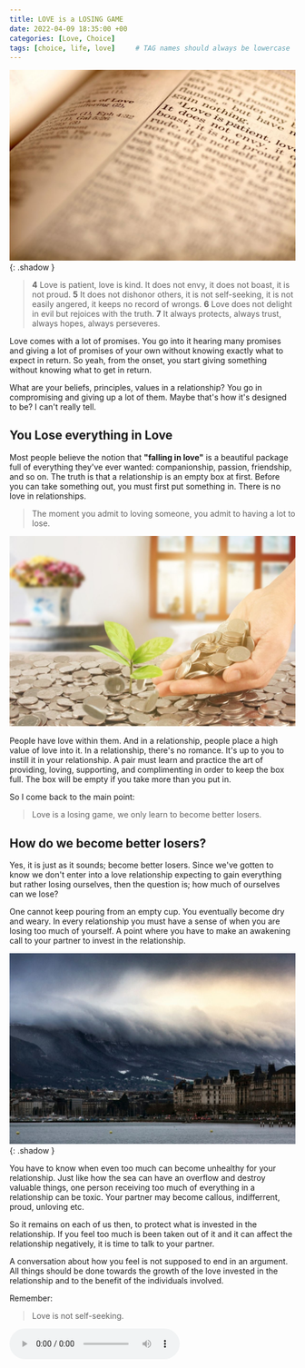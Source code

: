 ```yaml
---
title: LOVE is a LOSING GAME
date: 2022-04-09 18:35:00 +00
categories: [Love, Choice]
tags: [choice, life, love]     # TAG names should always be lowercase
---
```


![kind love](/assets/img/kind-love.jpg){: .shadow }

> **4** Love is patient, love is kind. It does not envy, it does not boast, it is not proud. **5** It does not dishonor others, it is not self-seeking, it is not easily angered, it keeps no record of wrongs. **6** Love does not delight in evil but rejoices with the truth. **7** It always protects, always trust, always hopes, always perseveres.

Love comes with a lot of promises. You go into it hearing many promises and giving a lot of promises of your own without knowing exactly what to expect in return. So yeah, from the onset, you start giving something without knowing what to get in return.

What are your beliefs, principles, values in a relationship? You go in compromising and giving up a lot of them. Maybe that's how it's designed to be? I can't really tell.

## You Lose everything in Love

Most people believe the notion that **"falling in love"** is a beautiful package full of everything they've ever wanted: companionship, passion, friendship, and so on. The truth is that a relationship is an empty box at first. Before you can take something out, you must first put something in. There is no love in relationships.

> The moment you admit to loving someone, you admit to having a lot to lose.

![pour love](/assets/img/pour-love.jpg)

People have love within them. And in a relationship, people place a high value of love into it. In a relationship, there's no romance. It's up to you to instill it in your relationship. A pair must learn and practice the art of providing, loving, supporting, and complimenting in order to keep the box full. The box will be empty if you take more than you put in.

So I come back to the main point:

> Love is a losing game, we only learn to become better losers.

## How do we become better losers?

Yes, it is just as it sounds; become better losers. Since we've gotten to know we don't enter into a love relationship expecting to gain everything but rather losing ourselves, then the question is; how much of ourselves can we lose?

One cannot keep pouring from an empty cup. You eventually become dry and weary. In every relationship you must have a sense of when you are losing too much of yourself. A point where you have to make an awakening call to your partner to invest in the relationship. 

![raging seas](/assets/img/raging-love.jpg){: .shadow }

You have to know when even too much can become unhealthy for your relationship. Just like how the sea can have an overflow and destroy valuable things, one person receiving too much of everything in a relationship can be toxic. Your partner may become callous, indifferrent, proud, unloving etc.

So it remains on each of us then, to protect what is invested in the relationship. If you feel too much is been taken out of it and it can affect the relationship negatively, it is time to talk to your partner.

A conversation about how you feel is not supposed to end in an argument. All things should be done towards the growth of the love invested in the relationship and to the benefit of the individuals involved.

Remember:
> Love is not self-seeking.


<audio autoplay controls>
<source src ='/assets/audio/love-is-a-losing-game.m4a'
type='audio/mp3'>
Your browser does not support the audio element. Copyright @unknown.
<audio/>